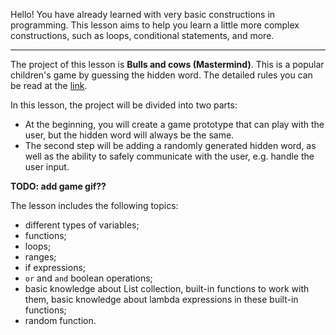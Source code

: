 Hello! You have already learned with very basic constructions in programming. 
This lesson aims to help you learn a little more complex constructions, 
such as loops, conditional statements, and more.

----

The project of this lesson is **Bulls and cows (Mastermind)**.
This is a popular children's game by guessing the hidden word.
The detailed rules you can be read at the [link](https://en.wikipedia.org/wiki/Bulls_and_Cows).

In this lesson, the project will be divided into two parts:
- At the beginning, you will create a game prototype that can play with the user, 
but the hidden word will always be the same.
- The second step will be adding a randomly generated hidden word, 
as well as the ability to safely communicate with the user, e.g. handle the user input.

**TODO: add game gif??**

The lesson includes the following topics:

- different types of variables;
- functions;
- loops;
- ranges;
- if expressions;
- `or` and `and` boolean operations;
- basic knowledge about List collection, built-in functions to work with them, 
basic knowledge about lambda expressions in these built-in functions;
- random function.